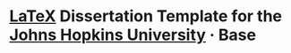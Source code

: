 # [LaTeX](https://www.latex-project.org) Dissertation Template for the [Johns Hopkins University](https://www.jhu.edu) · Base


